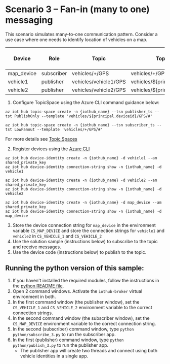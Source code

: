 
# Scenario 3 – Fan-in (many to one) messaging

This scenario simulates many-to-one communication pattern. Consider a use case where one needs to identify location of vehicles on a map.

| Device | Role| Topic | Topic Template | Topic Space Type|
| -------- | --------------- |---------- |---------- |---------- |
| map_device | subscriber | vehicles/+/GPS | vehicles/+/GPS/# | LowFanout|
| vehicle1 | publisher | vehicles/vehicle1/GPS | vehicles/${principal.deviceid}/GPS/# | PublishOnly|
| vehicle2 | publisher | vehicles/vehicle2/GPS | vehicles/${principal.deviceid}/GPS/# | PublishOnly|

1. Configure TopicSpace using the Azure CLI command guidance below:

 ```azurecli
az iot hub topic-space create -n {iothub_name} --tsn publisher_ts --tst PublishOnly --template 'vehicles/${principal.deviceid}/GPS/#'

az iot hub topic-space create -n {iothub_name} --tsn subscriber_ts --tst LowFanout --template 'vehicles/+/GPS/#'
```

  For more details see [Topic Spaces](https://github.com/Azure/IoTHubMQTTBrokerPreviewSamples#topic-spaces)

2. Register devices using the [Azure CLI](https://docs.microsoft.com/cli/azure/iot/hub/device-identity?view=azure-cli-latest#az_iot_hub_device_identity_create)

```azure cli
az iot hub device-identity create -n {iothub_name} -d vehicle1 --am shared_private_key
az iot hub device-identity connection-string show -n {iothub_name} -d vehicle1

az iot hub device-identity create -n {iothub_name} -d vehicle2 --am shared_private_key
az iot hub device-identity connection-string show -n {iothub_name} -d vehicle2

az iot hub device-identity create -n {iothub_name} -d map_device --am shared_private_key
az iot hub device-identity connection-string show -n {iothub_name} -d map_device
```

3. Store the device connection string for `map_device` in the environment variable `CS_MAP_DEVICE` and store the connection strings for `vehicle1` and `vehicle2` in `CS_VEHICLE_1` and `CS_VEHICLE_2`
4. Use the solution sample (instructions below) to subscribe to the topic and receive messages.
5. Use the device code (instructions below) to publish to the topic.

## Running the python version of this sample:

1. If you haven't installed the required modules, follow the instructions in the [python README file](../python/README.md).
2. Open 2 command windows.  Activate the `iothub-broker` virtual environment in both.
3. In the first command window (the publisher window), set the `CS_VEHICLE_1` and `CS_VEHICLE_2`  environment variable to the correct connection strings.
4. In the second command window (the subscriber window), set the `CS_MAP_DEVICE` environment variable to the correct connection string.
5. In the second (subscriber) command window, type `python python/subscribe_3.py` to run the subscriber app.
6. In the first (publisher) command window, type `python python/publish_3.py` to run the publisher app.
    * The publisher app will create two threads and connect using both vehicle identities in a single app.

